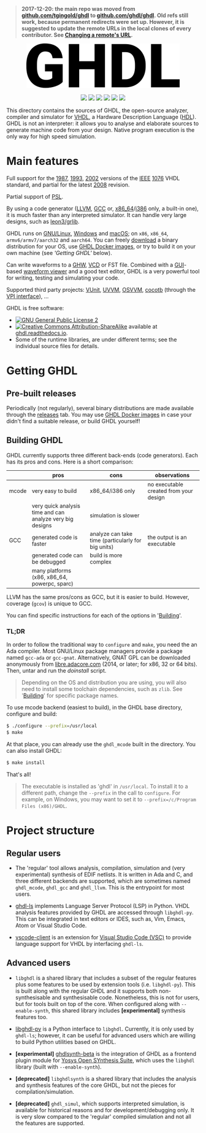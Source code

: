 
> **2017-12-20: the main repo was moved from [github.com/tgingold/ghdl](https://github.com/tgingold/ghdl) to [github.com/ghdl/ghdl](https://github.com/ghdl/ghdl). Old refs still work, because permanent redirects were set up. However, it is suggested to update the remote URLs in the local clones of every contributor. See
[Changing a remote's URL](https://help.github.com/articles/changing-a-remote-s-url/).**

<p align="center">
  <img src="./logo.png"/>
</p>

<p align="center">
  <a title="Read the Docs" href="http://ghdl.readthedocs.io"><img src="https://img.shields.io/readthedocs/ghdl.svg?longCache=true&style=flat-square&logo=read-the-docs&logoColor=e8ecef"></a><!--
  -->
  <a title="Join the chat at https://gitter.im/ghdl1/Lobby" href="https://gitter.im/ghdl1/Lobby?utm_source=badge&utm_medium=badge&utm_campaign=pr-badge&utm_content=badge"><img src="https://img.shields.io/badge/chat-on%20gitter-4db797.svg?longCache=true&style=flat-square&logo=gitter&logoColor=e8ecef"></a><!--
  -->
  <a title="Linux/Mac boxes at Travis-CI" href="https://travis-ci.org/ghdl/ghdl/branches"><img src="https://img.shields.io/travis/ghdl/ghdl/master.svg?longCache=true&style=flat-square&logo=travis-ci&logoColor=e8ecef"></a><!--
  -->
  <a title="AppVeyor branch" href="https://ci.appveyor.com/project/tgingold/ghdl-psgys/history"><img src="https://img.shields.io/appveyor/ci/tgingold/ghdl-psgys/master.svg?logo=appveyor&logoColor=e8ecef&style=flat-square"></a><!--
  -->
  <a title="Docker Images" href="https://github.com/ghdl/docker"><img src="https://img.shields.io/docker/pulls/ghdl/ghdl.svg?logo=docker&logoColor=e8ecef&style=flat-square&label=docker"></a><!--
  -->
  <a title="Releases" href="https://github.com/ghdl/ghdl/releases"><img src="https://img.shields.io/github/commits-since/ghdl/ghdl/latest.svg?longCache=true&style=flat-square"></a>
</p>

This directory contains the sources of GHDL, the open-source analyzer, compiler and simulator for [VHDL](https://en.wikipedia.org/wiki/VHDL), a Hardware Description Language ([HDL](https://en.wikipedia.org/wiki/Hardware_description_language)). GHDL is not an interpreter: it allows you to analyse and elaborate sources to generate machine code from your design. Native program execution is the only way for high speed simulation.

# Main features

Full support for the [1987](http://ieeexplore.ieee.org/document/26487/), [1993](http://ieeexplore.ieee.org/document/392561/), [2002](http://ieeexplore.ieee.org/document/1003477/) versions of the [IEEE](www.ieee.org) [1076](http://standards.ieee.org/develop/wg/P1076.html) VHDL standard, and partial for the latest [2008](http://ieeexplore.ieee.org/document/4772740/) revision.

Partial support of [PSL](https://en.wikipedia.org/wiki/Property_Specification_Language).

By using a code generator ([LLVM](http://llvm.org/), [GCC](http://gcc.gnu.org/) or, [x86_64](https://en.wikipedia.org/wiki/X86-64)/[i386](https://en.wikipedia.org/wiki/Intel_80386) only, a built-in one), it is much faster than any interpreted simulator. It can handle very large designs, such as [leon3/grlib](http://www.gaisler.com/index.php/downloads/leongrlib).

GHDL runs on [GNU/Linux](http://en.wikipedia.org/wiki/Linux_distribution), [Windows](http://en.wikipedia.org/wiki/Microsoft_Windows) and [macOS](http://en.wikipedia.org/wiki/MacOS); on `x86`, `x86_64`, `armv6/armv7/aarch32` and `aarch64`. You can freely [download](https://github.com/ghdl/ghdl/releases) a binary distribution for your OS, use [GHDL Docker images](https://github.com/ghdl/docker), or try to build it on your own machine (see *'Getting GHDL'* below).

Can write waveforms to a [GHW](http://ghdl.readthedocs.io/en/latest/using/Simulation.html?highlight=GHW#cmdoption-wave), [VCD](https://en.wikipedia.org/wiki/Value_change_dump) or FST file. Combined with a [GUI](http://en.wikipedia.org/wiki/Graphical_user_interface)-based [waveform viewer](https://en.wikipedia.org/wiki/Waveform_viewer) and a good text editor, GHDL is a very powerful tool for writing, testing and simulating your code.

Supported third party projects: [VUnit](https://vunit.github.io), [UVVM](https://github.com/UVVM/UVVM), [OSVVM](http://osvvm.org), [cocotb](https://github.com/potentialventures/cocotb) (through the [VPI interface](https://en.wikipedia.org/wiki/Verilog_Procedural_Interface)), ...

GHDL is free software:

- [![GNU General Public License 2](https://img.shields.io/badge/code%20license-GPLv2-bd0000.svg?longCache=true&style=flat-square&label=license&logo=gnu)](https://github.com/ghdl/ghdl/blob/master/COPYING.md)
- [![Creative Commons Attribution-ShareAlike](https://img.shields.io/badge/doc%20license-Creative%20Commons%20Attribution--ShareAlike--4.0-aab2ab.svg?longCache=true&style=flat-square)](https://github.com/ghdl/ghdl/blob/master/doc/COPYING_DOC.md) available at [ghdl.readthedocs.io](https://ghdl.readthedocs.io).
- Some of the runtime libraries, are under different terms; see the individual source files for details.

# Getting GHDL

## Pre-built releases

Periodically (not regularly), several binary distributions are made available through the [releases](https://github.com/ghdl/ghdl/releases) tab. You may use [GHDL Docker images](https://github.com/ghdl/docker) in case your didn't find a suitable release, or build GHDL yourself!

## Building GHDL

GHDL currently supports three different back-ends (code generators). Each has its pros and cons. Here is a short comparison:

| | pros | cons | observations |
|---|---|---|---|
|mcode | very easy to build | x86_64/i386 only | no executable created from your design |
| | very quick analysis time and can analyze very big designs | simulation is slower | |
| GCC | generated code is faster | analyze can take time (particularly for big units) | the output is an executable |
| | generated code can be debugged | build is more complex |
| | many platforms (x86, x86_64, powerpc, sparc) | |

LLVM has the same pros/cons as GCC, but it is easier to build. However, coverage (`gcov`) is unique to GCC.

You can find specific instructions for each of the options in '[Building](https://ghdl.rtfd.io/en/latest/getting/)'.

### TL;DR

In order to follow the traditional way to `configure` and `make`, you need the an Ada compiler. Most GNU/Linux package managers provide a package named `gcc-ada` or `gcc-gnat`. Alternatively, GNAT GPL can be downloaded anonymously from [libre.adacore.com](http://libre.adacore.com/tools/gnat-gpl-edition/) (2014, or later; for x86, 32 or 64 bits). Then, untar and run the *doinstall* script.

> Depending on the OS and distribution you are using, you will also need to install some toolchain dependencies, such as `zlib`. See '[Building](https://ghdl.rtfd.io/en/latest/getting/)' for specific package names.

To use mcode backend (easiest to build), in the GHDL base directory, configure and build:

```sh
$ ./configure --prefix=/usr/local
$ make
```

At that place, you can already use the `ghdl_mcode` built in the directory. You can also install GHDL:

```sh
$ make install
```

That's all!

> The executable is installed as 'ghdl' in `/usr/local`. To install it to a different path, change the `--prefix` in the call to `configure`. For example, on Windows, you may want to set it to `--prefix=/c/Program Files (x86)/GHDL`.

# Project structure

## Regular users

- The 'regular' tool allows analysis, compilation, simulation and (very experimental) synthesis of EDIF netlists. It is written in Ada and C, and three different backends are supported, which are sometimes named `ghdl_mcode`, `ghdl_gcc` and `ghdl_llvm`. This is the entrypoint for most users.

- [ghdl-ls](https://github.com/ghdl/ghdl-language-server/tree/master/ghdl-ls) implements Language Server Protocol (LSP) in Python. VHDL analysis features provided by GHDL are accessed through `libghdl-py`. This can be integrated in text editors or IDES, such as, Vim, Emacs, Atom or Visual Studio Code.

- [vscode-client](https://github.com/ghdl/ghdl-language-server/tree/master/vscode-client) is an extension for [Visual Studio Code (VSC)](https://code.visualstudio.com/) to provide language support for VHDL by interfacing `ghdl-ls`.


## Advanced users

- `libghdl` is a shared library that includes a subset of the regular features plus some features to be used by extension tools (i.e. `libghdl-py`). This is built along with the regular GHDL and it supports both non-synthesisable and synthesisable code. Nonetheless, this is not for users, but for tools built on top of the core. When configured along with `--enable-synth`, this shared library includes **[experimental]** synthesis features too.

- [libghdl-py](python/libghdl) is a Python interface to `libghdl`. Currently, it is only used by `ghdl-ls`; however, it can be useful for advanced users which are willing to build Python utilities based on GHDL.

- **[experimental]** [ghdlsynth-beta](https://github.com/tgingold/ghdlsynth-beta) is the integration of GHDL as a frontend plugin module for [Yosys Open SYnthesis Suite](http://www.clifford.at/yosys/), which uses the `libghdl` library (built with `--enable-synth`).

- **[deprecated]** `libghdlsynth` is a shared library that includes the analysis and synthesis features of the core GHDL, but not the pieces for compilation/simulation.

- **[deprecated]** `ghdl_simul`, which supports interpreted simulation, is available for historical reasons and for development/debugging only. It is very slow compared to the 'regular' compiled simulation and not all the features are supported.
